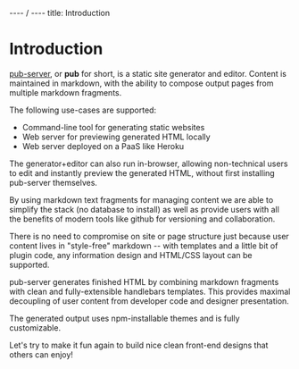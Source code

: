 ---- / ----
title: Introduction

# Introduction

[pub-server](https://github.com/jldec/pub-server), or __pub__ for short, is a static site generator and editor. Content is maintained in markdown, with the ability to compose output pages from multiple markdown fragments.

The following use-cases are supported:

- Command-line tool for generating static websites
- Web server for previewing generated HTML locally
- Web server deployed on a PaaS like Heroku

The generator+editor can also run in-browser, allowing non-technical users to edit and instantly preview the generated HTML, without first installing pub-server themselves.

By using markdown text fragments for managing content we are able to simplify the stack (no database to install) as well as provide users with all the benefits of modern tools like github for versioning and collaboration.

There is no need to compromise on site or page structure just because user content lives in "style-free" markdown -- with templates and a little bit of plugin code, any information design and HTML/CSS layout can be supported.

pub-server generates finished HTML by combining markdown fragments with clean and fully-extensible handlebars templates. This provides maximal decoupling of user content from developer code and designer presentation.

The generated output uses npm-installable themes and is fully customizable.

Let's try to make it fun again to build nice clean front-end designs that others can enjoy!
